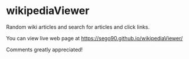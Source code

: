 # wikipediaViewer
Random wiki articles and search for articles and click links.

You can view live web page at https://sego90.github.io/wikipediaViewer/ 

Comments greatly appreciated!

